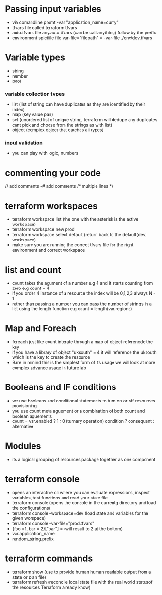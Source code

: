 # Passing input variables ####
- via comandline promt -var "application_name=curry"
- tfvars file called terraform.tfvars
- auto.tfvars file  any.auto.tfvars (can be call anything) follow by the prefix
- environment spicifile file var-file="filepath" = -var-file ./env/dev.tfvars

# Variable types
- string
- number
- bool

### variable collection types
- list (list of string can have duplicates as they are identified by their index)
- map (key value pair)
- set (unordered list of unique string, terraform will dedupe any duplicates cant pick and choose from the strings as with list)
- object (complex object that catches all types)

### input validation
- you can play with logic, numbers 

# commenting your code
// add comments
-# add comments
/* multiple lines */

# terraform workspaces
- terraform workspace list (the one with the asterisk is the active workspace)
- terraform workspace new prod
- terraform workspace select default (return back to the default(dev) workspace)
- make sure you are running the correct tfvars file for the right environment and correct workspace

# list and count
- count takes the agument of a number e.g 4 and it starts counting from zero e.g count = 4
- if you order 4 instance of a resource the index will be 0,1,2,3 always N - 1
- rather than passing a number you can pass the number of strings in a list using the length function e.g count = length(var.regions)

# Map and Foreach
- foreach just like count interate through a map of object referencde the key
- if you have a library of object "uksouth" = 4 it will reference the uksouth which is the key to create the resource
- Bare in mmind this is the simplest form of its usage we will look at more complex advance usage in future lab

# Booleans and IF conditions
- we use booleans and conditional statements to turn on or off resources provisioning
- you use count meta aguement or a combination of both count and boolean aguements
- count = var.enabled ? 1 : 0 (turnary operation) condition ? consequent : alternative

# Modules
- its a logical grouping of resources package together as one component

# terraform console
- opens an interactive cli where you can evaluate expressions, inspect variables, test functions and read your state file
- terraform console (opens the console in the currentg directory and load the configurations)
- terraform console -workspace=dev (load state and variables for the given worspace)
- terraform console -var-file="prod.tfvars"
- {foo =1, bar = 2}["bar"] = (will result to 2 at the bottom)
- var.application_name
- random_string.prefix

# terraform commands
- terraform show (use to provide human human readable output from a state or plan file)
- terraform refresh (reconcile local state file with the real world statusof the resources Terraform already know)